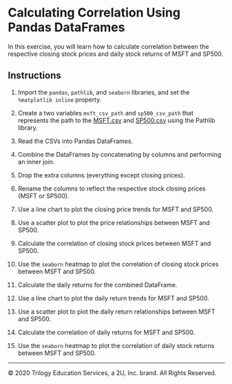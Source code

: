 # Calculating Correlation Using Pandas DataFrames

In this exercise, you will learn how to calculate correlation between the respective closing stock prices and daily stock returns of MSFT and SP500.

## Instructions

1. Import the `pandas`, `pathlib`, and `seaborn` libraries, and set the `%matplotlib inline` property.

2. Create a two variables `msft_csv_path` and `sp500_csv_path` that represents the path to the [MSFT.csv](Resources/MSFT.csv) and [SP500.csv](Resources/SP500.csv) using the Pathlib library.

3. Read the CSVs into Pandas DataFrames.

4. Combine the DataFrames by concatenating by columns and performing an inner join.

5. Drop the extra columns (everything except closing prices).

6. Rename the columns to reflect the respective stock closing prices (MSFT or SP500).

7. Use a line chart to plot the closing price trends for MSFT and SP500.

8. Use a scatter plot to plot the price relationships between MSFT and SP500.

9. Calculate the correlation of closing stock prices between MSFT and SP500.

10. Use the `seaborn` heatmap to plot the correlation of closing stock prices between MSFT and SP500.

11. Calculate the daily returns for the combined DataFrame.

12. Use a line chart to plot the daily return trends for MSFT and SP500.

13. Use a scatter plot to plot the daily return relationships between MSFT and SP500.

14. Calculate the correlation of daily returns for MSFT and SP500.

15. Use the `seaborn` heatmap to plot the correlation of daily stock returns between MSFT and SP500.

---

© 2020 Trilogy Education Services, a 2U, Inc. brand. All Rights Reserved.
